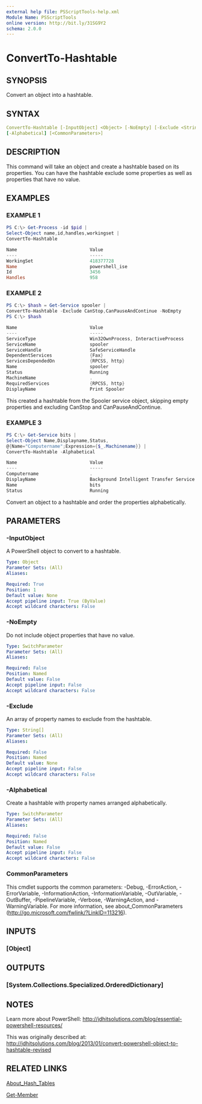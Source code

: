 ```yaml
---
external help file: PSScriptTools-help.xml
Module Name: PSScriptTools
online version: http://bit.ly/31SG9Y2
schema: 2.0.0
---
```


# ConvertTo-Hashtable

## SYNOPSIS

Convert an object into a hashtable.

## SYNTAX

```yaml
ConvertTo-Hashtable [-InputObject] <Object> [-NoEmpty] [-Exclude <String[]>]
[-Alphabetical] [<CommonParameters>]
```

## DESCRIPTION

This command will take an object and create a hashtable based on its properties. You can have the hashtable exclude some properties as well as properties that have no value.

## EXAMPLES

### EXAMPLE 1

```powershell
PS C:\> Get-Process -id $pid |
Select-Object name,id,handles,workingset |
ConvertTo-Hashtable

Name                           Value
----                           -----
WorkingSet                     418377728
Name                           powershell_ise
Id                             3456
Handles                        958
```

### EXAMPLE 2

```powershell
PS C:\> $hash = Get-Service spooler |
ConvertTo-Hashtable -Exclude CanStop,CanPauseAndContinue -NoEmpty
PS C:\> $hash

Name                           Value
----                           -----
ServiceType                    Win32OwnProcess, InteractiveProcess
ServiceName                    spooler
ServiceHandle                  SafeServiceHandle
DependentServices              {Fax}
ServicesDependedOn             {RPCSS, http}
Name                           spooler
Status                         Running
MachineName                    .
RequiredServices               {RPCSS, http}
DisplayName                    Print Spooler
```

This created a hashtable from the Spooler service object, skipping empty properties and excluding CanStop and CanPauseAndContinue.

### EXAMPLE 3

```powershell
PS C:\> Get-Service bits |
Select-Object Name,Displayname,Status,
@{Name="Computername";Expression={$_.Machinename}} |
ConvertTo-Hashtable -Alphabetical

Name                           Value
----                           -----
Computername                   .
DisplayName                    Background Intelligent Transfer Service
Name                           bits
Status                         Running
```

Convert an object to a hashtable and order the properties alphabetically.

## PARAMETERS

### -InputObject

A PowerShell object to convert to a hashtable.

```yaml
Type: Object
Parameter Sets: (All)
Aliases:

Required: True
Position: 1
Default value: None
Accept pipeline input: True (ByValue)
Accept wildcard characters: False
```

### -NoEmpty

Do not include object properties that have no value.

```yaml
Type: SwitchParameter
Parameter Sets: (All)
Aliases:

Required: False
Position: Named
Default value: False
Accept pipeline input: False
Accept wildcard characters: False
```

### -Exclude

An array of property names to exclude from the hashtable.

```yaml
Type: String[]
Parameter Sets: (All)
Aliases:

Required: False
Position: Named
Default value: None
Accept pipeline input: False
Accept wildcard characters: False
```

### -Alphabetical

Create a hashtable with property names arranged alphabetically.

```yaml
Type: SwitchParameter
Parameter Sets: (All)
Aliases:

Required: False
Position: Named
Default value: False
Accept pipeline input: False
Accept wildcard characters: False
```

### CommonParameters

This cmdlet supports the common parameters: -Debug, -ErrorAction, -ErrorVariable, -InformationAction, -InformationVariable, -OutVariable, -OutBuffer, -PipelineVariable, -Verbose, -WarningAction, and -WarningVariable.
For more information, see about_CommonParameters (http://go.microsoft.com/fwlink/?LinkID=113216).

## INPUTS

### [Object]

## OUTPUTS

### [System.Collections.Specialized.OrderedDictionary]

## NOTES

Learn more about PowerShell: http://jdhitsolutions.com/blog/essential-powershell-resources/

This was originally described at: http://jdhitsolutions.com/blog/2013/01/convert-powershell-object-to-hashtable-revised

## RELATED LINKS

[About_Hash_Tables]()

[Get-Member]()
